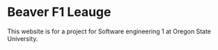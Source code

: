# Beaver F1 Leauge

This website is for a project for Software engineering 1 at Oregon State University.